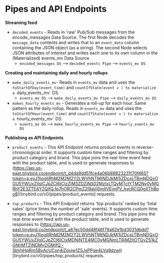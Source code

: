 # Pipes and API Endpoints

**Streaming feed**   
+ `decoded_events` - Reads in 'raw' Pub/Sub messages from the encode_messages Data Source. The first Node decodes the `message_data` contents and writes that to an `event_data` column containing the JSON object (as a string). The second Node selects JSON attributes of interest and writes each one to its own column in the (Materialized) events_mv Data Source.
  + `encoded_messages DS` --> `decoded_events Pipe` --> `events_mv DS`

**Creating and maintaining daily and hourly rollups**
+ `make_daily_events_mv`- Reads in `events_mv` data and uses the `toStartOfDay(event_time)` and `countIfState(event = ) to materialize a `daily_events_mv` DS.
  + `events_mv DS` --> `make_daily_events_mv Pipe` --> `daily_events_mv DS`
+ `makes_hourly_events_mv` - Generates a roll-up for each hour. Same pattern as the daily rollup.  Reads in `events_mv` data and uses the `toStartOfHour(event_time)` and `countIfState(event = ) to materialize a `hourly_events_mv` DS.
  + `events_mv DS` --> `make_hourly_events_mv Pipe` -->  `hourly_events_mv DS`

**Publishing as API Endpoints**
+ `product_events` - This API Endpoint returns product events in reverse-chronological order. It supports custom time ranges and filtering by product category and brand. This pipe joins the real-time event feed with the product table, and is used to generate responses to (https://api.us-east.tinybird.co/endpoint/t_d4da9dd51fce4a06b88823231f70f465?token=p.eyJ1IjogIjRhM2M2M2Y2LWVhNTMtNDJkMi1iZDcxLTBmNDQxOGU5YWUxZiIsICJpZCI6ICIzZjM3ZDZiNS02MzIxLTQyMTctYTM2Ny0yMGRhY2E3ZTE4Y2QifQ.fp7hOR2CPmZ2I9aVi0mIlVEjmPV_hvcRCQ0gXThBpo8)[tinybird.co/v0/pipes/product_events] requests. 

+ `top_products` - This API Endpoint returns 'top products' ranked by 'total sales' (price times the number of 'sale' events). It supports custom time ranges and filtering by product category and brand. This pipe joins the real-time event feed with the product table, and is used to generate responses to (https://api.us-east.tinybird.co/endpoint/t_a87ec50dd48f46f79a62e1bd3031dbdd?token=p.eyJ1IjogIjRhM2M2M2Y2LWVhNTMtNDJkMi1iZDcxLTBmNDQxOGU5YWUxZiIsICJpZCI6ICIxMDNiNTE4MC0yMGNmLTRjM2ItOTQyZS1kZGNhMTZjNDMyOGMifQ.-SbVnHpRm5BxAcUCxn4iZpvjw1Z5JsPPge4LVq9dzwI)[tinybird.co/v0/pipes/top_products] requests. 




